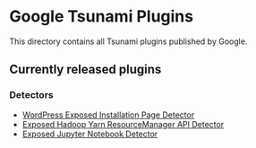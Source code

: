# Google Tsunami Plugins

This directory contains all Tsunami plugins published by Google.

## Currently released plugins

### Detectors

*   [WordPress Exposed Installation Page Detector](https://github.com/google/tsunami-security-scanner-plugins/tree/master/google/detectors/exposedui/wordpress)
*   [Exposed Hadoop Yarn ResourceManager API Detector](https://github.com/google/tsunami-security-scanner-plugins/tree/master/google/detectors/exposedui/hadoop/yarn)
*   [Exposed Jupyter Notebook Detector](https://github.com/google/tsunami-security-scanner-plugins/tree/master/google/detectors/exposedui/jupyter)
